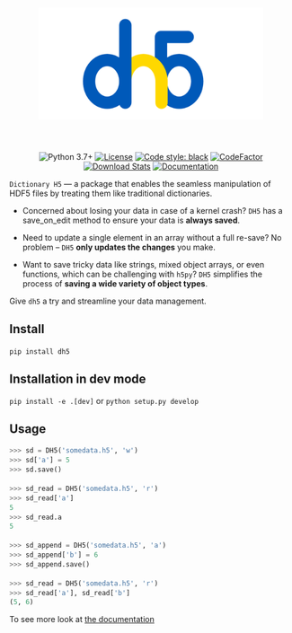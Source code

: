 <h1 align="center">
<img src="docs/images/dh5-logo.png" width="400">
</h1><br>

<div align="center">

![Python 3.7+](https://img.shields.io/badge/python-3.7%2B-blue)
[![License](https://img.shields.io/badge/license-MIT-green)](./LICENSE)
[![Code style: black](https://img.shields.io/badge/code%20style-black-000000.svg)](https://github.com/psf/black)
[![CodeFactor](https://www.codefactor.io/repository/github/kyrylo-gr/dh5/badge/main)](https://www.codefactor.io/repository/github/kyrylo-gr/dh5/overview/main)
[![Download Stats](https://img.shields.io/pypi/dm/dh5)](https://pypistats.org/packages/dh5)
[![Documentation](https://img.shields.io/badge/docs-blue)](https://kyrylo-gr.github.io/dh5/)

</div>

`Dictionary H5` — a package that enables the seamless manipulation of HDF5 files by treating them like traditional dictionaries.

- Concerned about losing your data in case of a kernel crash?
  `DH5` has a save_on_edit method to ensure your data is **always saved**.

- Need to update a single element in an array without a full re-save?
  No problem – `DH5` **only updates the changes** you make.

- Want to save tricky data like strings, mixed object arrays, or even functions, which can be challenging with `h5py`?
  `DH5` simplifies the process of **saving a wide variety of object types**.

Give `dh5` a try and streamline your data management.

## Install

`pip install dh5`

## Installation in dev mode

`pip install -e .[dev]` or `python setup.py develop`

## Usage

```python
>>> sd = DH5('somedata.h5', 'w')
>>> sd['a'] = 5
>>> sd.save()

>>> sd_read = DH5('somedata.h5', 'r')
>>> sd_read['a']
5
>>> sd_read.a
5

>>> sd_append = DH5('somedata.h5', 'a')
>>> sd_append['b'] = 6
>>> sd_append.save()

>>> sd_read = DH5('somedata.h5', 'r')
>>> sd_read['a'], sd_read['b']
(5, 6)
```

To see more look at [the documentation](https://kyrylo-gr.github.io/dh5/)

